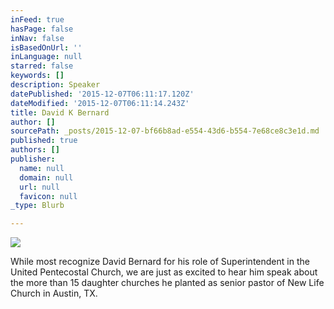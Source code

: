 ```yaml
---
inFeed: true
hasPage: false
inNav: false
isBasedOnUrl: ''
inLanguage: null
starred: false
keywords: []
description: Speaker
datePublished: '2015-12-07T06:11:17.120Z'
dateModified: '2015-12-07T06:11:14.243Z'
title: David K Bernard
author: []
sourcePath: _posts/2015-12-07-bf66b8ad-e554-43d6-b554-7e68ce8c3e1d.md
published: true
authors: []
publisher:
  name: null
  domain: null
  url: null
  favicon: null
_type: Blurb

---
```

![](https://the-grid-user-content.s3-us-west-2.amazonaws.com/215188bc-8711-41c0-b6eb-eaf6a8586a1f.png)

While most recognize David Bernard for his role of Superintendent in the United Pentecostal Church, we are just as excited to hear him speak about the more than 15 daughter churches he planted as senior pastor of New Life Church in Austin, TX.